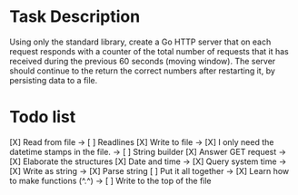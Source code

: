 # Task Description

Using only the standard library, create a Go HTTP server that on each request responds with a counter of the total number of requests that it has received during the previous 60 seconds (moving window). The server should continue to the return the correct numbers after restarting it, by persisting data to a file.

# Todo list
[X] Read from file
-> [ ] Readlines
[X] Write to file
-> [X] I only need the datetime stamps in the file.
-> [ ] String builder
[X] Answer GET request
-> [X] Elaborate the structures
[X] Date and time
-> [X] Query system time
-> [X] Write as string
-> [X] Parse string
[ ] Put it all together
-> [X] Learn how to make functions (^.^)
-> [ ] Write to the top of the file


